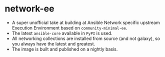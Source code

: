 # network-ee

* A super unofficial take at building at Ansible Network specific upstream Execution Environment based on `community-minimal-ee`.
* The latest `ansible-core` available in `PyPI` is used.
* All networking collections are installed from source (and not galaxy), so you always have the latest and greatest.
* The image is built and published on a nightly basis.
